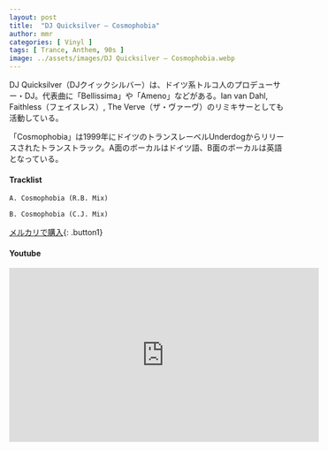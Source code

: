 ```yaml
---
layout: post
title:  "DJ Quicksilver – Cosmophobia"
author: mmr
categories: [ Vinyl ]
tags: [ Trance, Anthem, 90s ]
image: ../assets/images/DJ Quicksilver – Cosmophobia.webp
---
```


DJ Quicksilver（DJクイックシルバー）は、ドイツ系トルコ人のプロデューサー・DJ。代表曲に「Bellissima」や「Ameno」などがある。Ian van Dahl, Faithless（フェイスレス）,  The Verve（ザ・ヴァーヴ）のリミキサーとしても活動している。

「Cosmophobia」は1999年にドイツのトランスレーベルUnderdogからリリースされたトランストラック。A面のボーカルはドイツ語、B面のボーカルは英語となっている。

#### Tracklist
```md
A. Cosmophobia (R.B. Mix)

B. Cosmophobia (C.J. Mix)
```

[メルカリで購入](https://jp.mercari.com/item/m90425538979?afid=6142608987){: .button1}

#### Youtube
<iframe width="560" height="315" src="https://www.youtube.com/embed/a806CTNbSrU?si=BZpIfgRQ9eocgbUC" title="YouTube video player" frameborder="0" allow="accelerometer; autoplay; clipboard-write; encrypted-media; gyroscope; picture-in-picture; web-share" referrerpolicy="strict-origin-when-cross-origin" allowfullscreen></iframe>